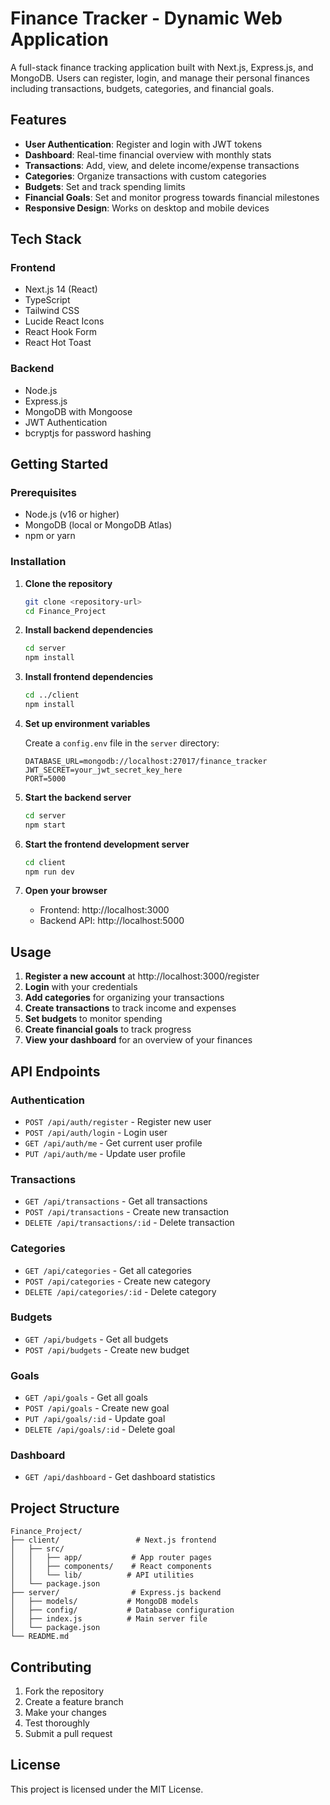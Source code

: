 # Finance Tracker - Dynamic Web Application

A full-stack finance tracking application built with Next.js, Express.js, and MongoDB. Users can register, login, and manage their personal finances including transactions, budgets, categories, and financial goals.

## Features

- **User Authentication**: Register and login with JWT tokens
- **Dashboard**: Real-time financial overview with monthly stats
- **Transactions**: Add, view, and delete income/expense transactions
- **Categories**: Organize transactions with custom categories
- **Budgets**: Set and track spending limits
- **Financial Goals**: Set and monitor progress towards financial milestones
- **Responsive Design**: Works on desktop and mobile devices

## Tech Stack

### Frontend
- Next.js 14 (React)
- TypeScript
- Tailwind CSS
- Lucide React Icons
- React Hook Form
- React Hot Toast

### Backend
- Node.js
- Express.js
- MongoDB with Mongoose
- JWT Authentication
- bcryptjs for password hashing

## Getting Started

### Prerequisites
- Node.js (v16 or higher)
- MongoDB (local or MongoDB Atlas)
- npm or yarn

### Installation

1. **Clone the repository**
   ```bash
   git clone <repository-url>
   cd Finance_Project
   ```

2. **Install backend dependencies**
   ```bash
   cd server
   npm install
   ```

3. **Install frontend dependencies**
   ```bash
   cd ../client
   npm install
   ```

4. **Set up environment variables**

   Create a `config.env` file in the `server` directory:
   ```env
   DATABASE_URL=mongodb://localhost:27017/finance_tracker
   JWT_SECRET=your_jwt_secret_key_here
   PORT=5000
   ```

5. **Start the backend server**
   ```bash
   cd server
   npm start
   ```

6. **Start the frontend development server**
   ```bash
   cd client
   npm run dev
   ```

7. **Open your browser**
   - Frontend: http://localhost:3000
   - Backend API: http://localhost:5000

## Usage

1. **Register a new account** at http://localhost:3000/register
2. **Login** with your credentials
3. **Add categories** for organizing your transactions
4. **Create transactions** to track income and expenses
5. **Set budgets** to monitor spending
6. **Create financial goals** to track progress
7. **View your dashboard** for an overview of your finances

## API Endpoints

### Authentication
- `POST /api/auth/register` - Register new user
- `POST /api/auth/login` - Login user
- `GET /api/auth/me` - Get current user profile
- `PUT /api/auth/me` - Update user profile

### Transactions
- `GET /api/transactions` - Get all transactions
- `POST /api/transactions` - Create new transaction
- `DELETE /api/transactions/:id` - Delete transaction

### Categories
- `GET /api/categories` - Get all categories
- `POST /api/categories` - Create new category
- `DELETE /api/categories/:id` - Delete category

### Budgets
- `GET /api/budgets` - Get all budgets
- `POST /api/budgets` - Create new budget

### Goals
- `GET /api/goals` - Get all goals
- `POST /api/goals` - Create new goal
- `PUT /api/goals/:id` - Update goal
- `DELETE /api/goals/:id` - Delete goal

### Dashboard
- `GET /api/dashboard` - Get dashboard statistics

## Project Structure

```
Finance_Project/
├── client/                 # Next.js frontend
│   ├── src/
│   │   ├── app/           # App router pages
│   │   ├── components/    # React components
│   │   └── lib/          # API utilities
│   └── package.json
├── server/                # Express.js backend
│   ├── models/           # MongoDB models
│   ├── config/           # Database configuration
│   ├── index.js          # Main server file
│   └── package.json
└── README.md
```

## Contributing

1. Fork the repository
2. Create a feature branch
3. Make your changes
4. Test thoroughly
5. Submit a pull request

## License

This project is licensed under the MIT License. 